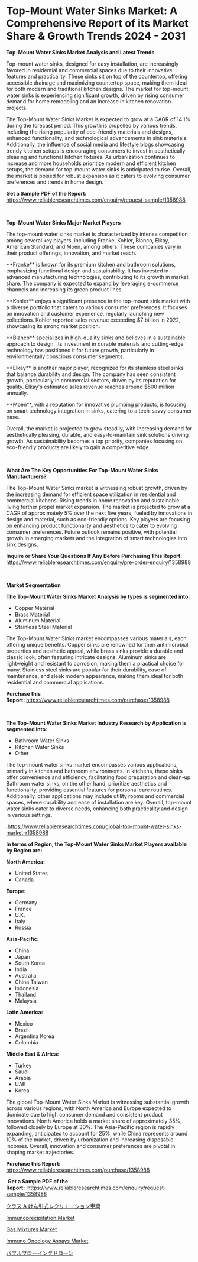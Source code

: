 <p><h1>Top-Mount Water Sinks Market: A Comprehensive Report of its Market Share & Growth Trends 2024 - 2031</h1></p><p><strong>Top-Mount Water Sinks Market Analysis and Latest Trends</strong></p>
<p><p>Top-mount water sinks, designed for easy installation, are increasingly favored in residential and commercial spaces due to their innovative features and practicality. These sinks sit on top of the countertop, offering accessible drainage and maximizing countertop space, making them ideal for both modern and traditional kitchen designs. The market for top-mount water sinks is experiencing significant growth, driven by rising consumer demand for home remodeling and an increase in kitchen renovation projects.</p><p>The Top-Mount Water Sinks Market is expected to grow at a CAGR of 14.1% during the forecast period. This growth is propelled by various trends, including the rising popularity of eco-friendly materials and designs, enhanced functionality, and technological advancements in sink materials. Additionally, the influence of social media and lifestyle blogs showcasing trendy kitchen setups is encouraging consumers to invest in aesthetically pleasing and functional kitchen fixtures. As urbanization continues to increase and more households prioritize modern and efficient kitchen setups, the demand for top-mount water sinks is anticipated to rise. Overall, the market is poised for robust expansion as it caters to evolving consumer preferences and trends in home design.</p></p>
<p><strong>Get a Sample PDF of the Report:&nbsp;</strong> <a href="https://www.reliableresearchtimes.com/enquiry/request-sample/1358988">https://www.reliableresearchtimes.com/enquiry/request-sample/1358988</a></p>
<p>&nbsp;</p>
<p><strong>Top-Mount Water Sinks Major Market Players</strong></p>
<p><p>The top-mount water sinks market is characterized by intense competition among several key players, including Franke, Kohler, Blanco, Elkay, American Standard, and Moen, among others. These companies vary in their product offerings, innovation, and market reach.</p><p>**Franke** is known for its premium kitchen and bathroom solutions, emphasizing functional design and sustainability. It has invested in advanced manufacturing technologies, contributing to its growth in market share. The company is expected to expand by leveraging e-commerce channels and increasing its green product lines.</p><p>**Kohler** enjoys a significant presence in the top-mount sink market with a diverse portfolio that caters to various consumer preferences. It focuses on innovation and customer experience, regularly launching new collections. Kohler reported sales revenue exceeding $7 billion in 2022, showcasing its strong market position.</p><p>**Blanco** specializes in high-quality sinks and believes in a sustainable approach to design. Its investment in durable materials and cutting-edge technology has positioned it for future growth, particularly in environmentally conscious consumer segments.</p><p>**Elkay** is another major player, recognized for its stainless steel sinks that balance durability and design. The company has seen consistent growth, particularly in commercial sectors, driven by its reputation for quality. Elkay's estimated sales revenue reaches around $500 million annually.</p><p>**Moen**, with a reputation for innovative plumbing products, is focusing on smart technology integration in sinks, catering to a tech-savvy consumer base. </p><p>Overall, the market is projected to grow steadily, with increasing demand for aesthetically pleasing, durable, and easy-to-maintain sink solutions driving growth. As sustainability becomes a top priority, companies focusing on eco-friendly products are likely to gain a competitive edge.</p></p>
<p>&nbsp;</p>
<p><strong>What Are The Key Opportunities For Top-Mount Water Sinks Manufacturers?</strong></p>
<p><p>The Top-Mount Water Sinks market is witnessing robust growth, driven by the increasing demand for efficient space utilization in residential and commercial kitchens. Rising trends in home renovation and sustainable living further propel market expansion. The market is projected to grow at a CAGR of approximately 5% over the next five years, fueled by innovations in design and material, such as eco-friendly options. Key players are focusing on enhancing product functionality and aesthetics to cater to evolving consumer preferences. Future outlook remains positive, with potential growth in emerging markets and the integration of smart technologies into sink designs.</p></p>
<p><strong>Inquire or Share Your Questions If Any Before Purchasing This Report:</strong> <a href="https://www.reliableresearchtimes.com/enquiry/pre-order-enquiry/1358988">https://www.reliableresearchtimes.com/enquiry/pre-order-enquiry/1358988</a></p>
<p>&nbsp;</p>
<p><strong>Market Segmentation</strong></p>
<p><strong>The Top-Mount Water Sinks Market Analysis by types is segmented into:</strong></p>
<p><ul><li>Copper Material</li><li>Brass Material</li><li>Aluminum Material</li><li>Stainless Steel Material</li></ul></p>
<p><p>The Top-Mount Water Sinks market encompasses various materials, each offering unique benefits. Copper sinks are renowned for their antimicrobial properties and aesthetic appeal, while brass sinks provide a durable and classic look, often featuring intricate designs. Aluminum sinks are lightweight and resistant to corrosion, making them a practical choice for many. Stainless steel sinks are popular for their durability, ease of maintenance, and sleek modern appearance, making them ideal for both residential and commercial applications.</p></p>
<p><strong>Purchase this Report:&nbsp;</strong><a href="https://www.reliableresearchtimes.com/purchase/1358988">https://www.reliableresearchtimes.com/purchase/1358988</a></p>
<p>&nbsp;</p>
<p><strong>The Top-Mount Water Sinks Market Industry Research by Application is segmented into:</strong></p>
<p><ul><li>Bathroom Water Sinks</li><li>Kitchen Water Sinks</li><li>Other</li></ul></p>
<p><p>The top-mount water sinks market encompasses various applications, primarily in kitchen and bathroom environments. In kitchens, these sinks offer convenience and efficiency, facilitating food preparation and clean-up. Bathroom water sinks, on the other hand, prioritize aesthetics and functionality, providing essential features for personal care routines. Additionally, other applications may include utility rooms and commercial spaces, where durability and ease of installation are key. Overall, top-mount water sinks cater to diverse needs, enhancing both practicality and design in various settings.</p></p>
<p><a href="https://www.reliableresearchtimes.com/global-top-mount-water-sinks-market-r1358988">&nbsp;https://www.reliableresearchtimes.com/global-top-mount-water-sinks-market-r1358988</a></p>
<p><strong>In terms of Region, the Top-Mount Water Sinks Market Players available by Region are:</strong></p>
<p>
    <p> <strong> North America: </strong>
        <ul>
            <li>United States</li>
            <li>Canada</li>
        </ul>
        </p> 
    <p> <strong> Europe: </strong>
        <ul>
            <li>Germany</li>
            <li>France</li>
            <li>U.K.</li>
            <li>Italy</li>
            <li>Russia</li>
        </ul>
        </p> 
    <p> <strong> Asia-Pacific: </strong>
        <ul>
            <li>China</li>
            <li>Japan</li>
            <li>South Korea</li>
            <li>India</li>
            <li>Australia</li>
            <li>China Taiwan</li>
            <li>Indonesia</li>
            <li>Thailand</li>
            <li>Malaysia</li>
        </ul>
        </p> 
    <p> <strong> Latin America: </strong>
        <ul>
            <li>Mexico</li>
            <li>Brazil</li>
            <li>Argentina Korea</li>
            <li>Colombia</li>
        </ul>
        </p> 
    <p> <strong> Middle East & Africa: </strong>
        <ul>
            <li>Turkey</li>
            <li>Saudi</li>
            <li>Arabia</li>
            <li>UAE</li>
            <li>Korea</li>
        </ul>
    </p>
    </p>
<p><p>The global Top-Mount Water Sinks Market is witnessing substantial growth across various regions, with North America and Europe expected to dominate due to high consumer demand and consistent product innovations. North America holds a market share of approximately 35%, followed closely by Europe at 30%. The Asia-Pacific region is rapidly expanding, anticipated to account for 25%, while China represents around 10% of the market, driven by urbanization and increasing disposable incomes. Overall, innovation and consumer preferences are pivotal in shaping market trajectories.</p></p>
<p><strong>Purchase this Report: </strong><a href="https://www.reliableresearchtimes.com/purchase/1358988">https://www.reliableresearchtimes.com/purchase/1358988</a></p>
<p>&nbsp;<strong>Get a Sample PDF of the Report:&nbsp;&nbsp;</strong><a href="https://www.reliableresearchtimes.com/enquiry/request-sample/1358988">https://www.reliableresearchtimes.com/enquiry/request-sample/1358988</a></p>
<p><strong></strong></p>
<p><p><a href="https://medium.com/@qyzhmeiu47/%E6%88%90%E9%95%B7%E3%83%9D%E3%83%86%E3%83%B3%E3%82%B7%E3%83%A3%E3%83%AB%E3%81%AE%E8%A7%A3%E6%94%BE-2024%E5%B9%B4%E3%81%8B%E3%82%892031%E5%B9%B4%E3%81%BE%E3%81%A7%E3%81%AE%E6%9C%9F%E9%96%93%E3%81%AB%E4%BA%88%E6%B8%AC%E3%81%95%E3%82%8C%E3%82%8B%E3%82%AF%E3%83%A9%E3%82%B9a%E3%83%88%E3%83%AC%E3%83%BC%E3%83%A9%E3%83%96%E3%83%AB%E3%83%AC%E3%82%AF%E3%83%AA%E3%82%A8%E3%83%BC%E3%82%B7%E3%83%A7%E3%83%B3%E3%83%93%E3%83%BC%E3%82%AF%E3%83%AB%E5%B8%82%E5%A0%B4%E3%81%AE%E6%88%A6%E7%95%A5%E7%9A%84%E5%88%86%E6%9E%90-3c3a61e3181a">クラス A けん引式レクリエーション車両</a></p><p><a href="https://www.linkedin.com/pulse/immunoprecipitation-market-global-insights-sales-trends-w95rc?trackingId=7E4gLjEMRPu88Q%2FSjhdVRw%3D%3D">Immunoprecipitation Market</a></p><p><a href="https://issuu.com/reportprime-2/docs/gas-mixtures-market-size-2030.pptx_bad9b8c49c2c62">Gas Mixtures Market</a></p><p><a href="https://www.linkedin.com/pulse/global-immuno-oncology-assays-market-sector2024-2031-metrics-kgote?trackingId=rc4y%2FMlNRN6K0c%2FS1r%2BenQ%3D%3D">Immuno Oncology Assays Market</a></p><p><a href="https://medium.com/@ammar.jarrah.93/bubble-blowing-drone-market-%E3%81%AF-%E3%82%B3%E3%82%B9%E3%83%88%E7%AE%A1%E7%90%86%E3%81%A8%E5%8A%B9%E7%8E%87%E5%90%91%E4%B8%8A%E3%82%92%E5%84%AA%E5%85%88%E3%81%97%E3%81%BE%E3%81%99-%E3%81%95%E3%82%89%E3%81%AB-%E5%A0%B1%E5%91%8A%E6%9B%B8%E3%81%AF%E5%B8%82%E5%A0%B4%E3%81%AE%E9%9C%80%E8%A6%81%E9%9D%A2%E3%81%A8%E4%BE%9B%E7%B5%A6%E9%9D%A2%E3%81%AE%E4%B8%A1%E6%96%B9%E3%82%92%E3%82%AB%E3%83%90%E3%83%BC%E3%81%97%E3%81%A6%E3%81%84%E3%81%BE%E3%81%99-bubble-blowing-7386e16d99ca">バブルブローイングドローン</a></p></p>